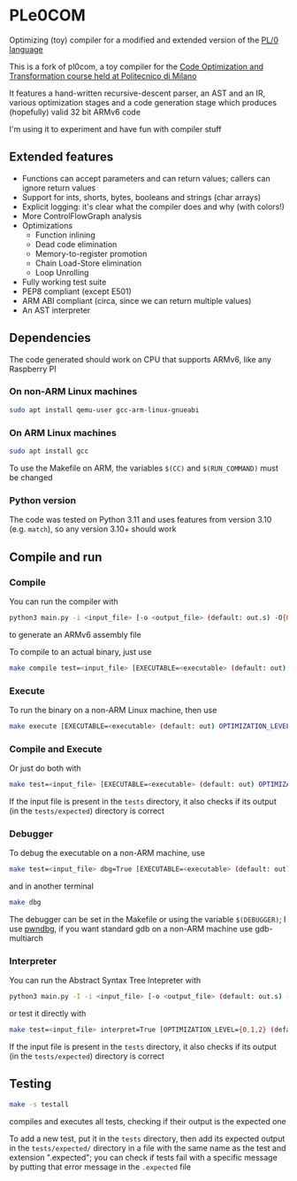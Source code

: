 # PLe0COM

Optimizing (toy) compiler for a modified and extended version of the [PL/0 language](https://en.wikipedia.org/wiki/PL/0)

This is a fork of pl0com, a toy compiler for the [Code Optimization and Transformation course held at Politecnico di Milano](https://cto-course-polimi.github.io/)

It features a hand-written recursive-descent parser, an AST and an IR, various optimization stages and a code generation stage which produces (hopefully) valid 32 bit ARMv6 code

I'm using it to experiment and have fun with compiler stuff

## Extended features

+ Functions can accept parameters and can return values; callers can ignore return values
+ Support for ints, shorts, bytes, booleans and strings (char arrays)
+ Explicit logging: it's clear what the compiler does and why (with colors!)
+ More ControlFlowGraph analysis
+ Optimizations
	+ Function inlining
	+ Dead code elimination
	+ Memory-to-register promotion
	+ Chain Load-Store elimination
	+ Loop Unrolling
+ Fully working test suite
+ PEP8 compliant (except E501)
+ ARM ABI compliant (circa, since we can return multiple values)
+ An AST interpreter

## Dependencies

The code generated should work on CPU that supports ARMv6, like any Raspberry PI

### On non-ARM Linux machines

```sh
sudo apt install qemu-user gcc-arm-linux-gnueabi
```

### On ARM Linux machines

```sh
sudo apt install gcc
```

To use the Makefile on ARM, the variables `$(CC)` and `$(RUN_COMMAND)` must be changed

### Python version

The code was tested on Python 3.11 and uses features from version 3.10 (e.g. `match`),
so any version 3.10+ should work

## Compile and run

### Compile

You can run the compiler with

```sh
python3 main.py -i <input_file> [-o <output_file> (default: out.s) -O{0,1,2} (default: 2)]
```

to generate an ARMv6 assembly file

To compile to an actual binary, just use

```sh
make compile test=<input_file> [EXECUTABLE=<executable> (default: out) OPTIMIZATION_LEVEL={0,1,2} (default: 2)]
```

### Execute

To run the binary on a non-ARM Linux machine, then use

```sh
make execute [EXECUTABLE=<executable> (default: out) OPTIMIZATION_LEVEL={0,1,2} (default: 2)]
```

### Compile and Execute

Or just do both with

```sh
make test=<input_file> [EXECUTABLE=<executable> (default: out) OPTIMIZATION_LEVEL={0,1,2} (default: 2)]
```

If the input file is present in the `tests` directory, it also checks if its output (in the `tests/expected`) directory is correct

### Debugger

To debug the executable on a non-ARM machine, use

```sh
make test=<input_file> dbg=True [EXECUTABLE=<executable> (default: out) OPTIMIZATION_LEVEL={0,1,2} (default: 2)]
```

and in another terminal

```sh
make dbg
```

The debugger can be set in the Makefile or using the variable `$(DEBUGGER)`; I use [pwndbg](https://github.com/pwndbg/pwndbg/), if you want standard gdb on a non-ARM machine use gdb-multiarch

### Interpreter

You can run the Abstract Syntax Tree Intepreter with

```sh
python3 main.py -I -i <input_file> [-o <output_file> (default: out.s) -O{0,1,2} (default: 2)]
```

or test it directly with

```sh
make test=<input_file> interpret=True [OPTIMIZATION_LEVEL={0,1,2} (default: 2)]
```

If the input file is present in the `tests` directory, it also checks if its output (in the `tests/expected`) directory is correct

## Testing

```sh
make -s testall
```

compiles and executes all tests, checking if their output is the expected one

To add a new test, put it in the `tests` directory, then add its expected output in the `tests/expected/` directory in a file with the same name as the test and extension ".expected"; you can check if tests fail with a specific message by putting that error message in the `.expected` file
